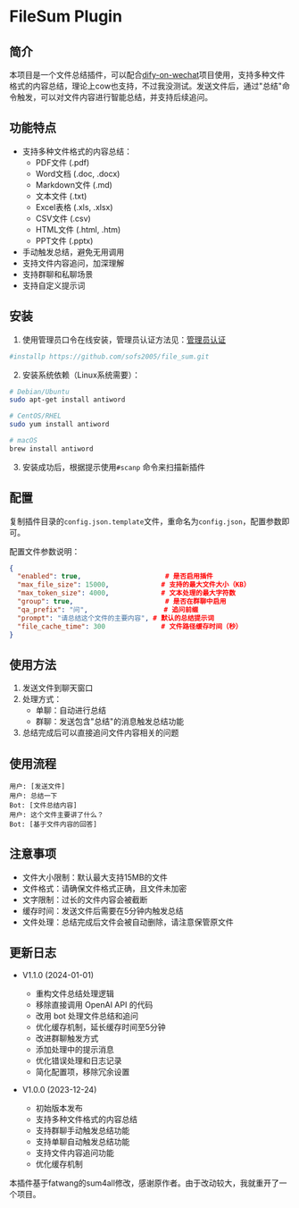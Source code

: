 # FileSum Plugin

## 简介
本项目是一个文件总结插件，可以配合[dify-on-wechat](https://github.com/hanfangyuan4396/dify-on-wechat)项目使用，支持多种文件格式的内容总结，理论上cow也支持，不过我没测试。发送文件后，通过"总结"命令触发，可以对文件内容进行智能总结，并支持后续追问。

## 功能特点
- 支持多种文件格式的内容总结：
  - PDF文件 (.pdf)
  - Word文档 (.doc, .docx)
  - Markdown文件 (.md)
  - 文本文件 (.txt)
  - Excel表格 (.xls, .xlsx)
  - CSV文件 (.csv)
  - HTML文件 (.html, .htm)
  - PPT文件 (.pptx)
- 手动触发总结，避免无用调用
- 支持文件内容追问，加深理解
- 支持群聊和私聊场景
- 支持自定义提示词

## 安装
1. 使用管理员口令在线安装，管理员认证方法见：[管理员认证](https://github.com/hanfangyuan4396/dify-on-wechat/tree/master/plugins/godcmd)
```bash
#installp https://github.com/sofs2005/file_sum.git
```

2. 安装系统依赖（Linux系统需要）：
```bash
# Debian/Ubuntu
sudo apt-get install antiword

# CentOS/RHEL
sudo yum install antiword

# macOS
brew install antiword
```

3. 安装成功后，根据提示使用`#scanp` 命令来扫描新插件

## 配置
复制插件目录的`config.json.template`文件，重命名为`config.json`，配置参数即可。

配置文件参数说明：
```json
{
  "enabled": true,                     # 是否启用插件
  "max_file_size": 15000,             # 支持的最大文件大小（KB）
  "max_token_size": 4000,             # 文本处理的最大字符数
  "group": true,                       # 是否在群聊中启用
  "qa_prefix": "问",                   # 追问前缀
  "prompt": "请总结这个文件的主要内容", # 默认的总结提示词
  "file_cache_time": 300              # 文件路径缓存时间（秒）
}
```

## 使用方法
1. 发送文件到聊天窗口
2. 处理方式：
   - 单聊：自动进行总结
   - 群聊：发送包含"总结"的消息触发总结功能
3. 总结完成后可以直接追问文件内容相关的问题

## 使用流程
```
用户: [发送文件]
用户: 总结一下
Bot: [文件总结内容]
用户: 这个文件主要讲了什么？
Bot: [基于文件内容的回答]
```

## 注意事项
- 文件大小限制：默认最大支持15MB的文件
- 文件格式：请确保文件格式正确，且文件未加密
- 文字限制：过长的文件内容会被截断
- 缓存时间：发送文件后需要在5分钟内触发总结
- 文件处理：总结完成后文件会被自动删除，请注意保管原文件

## 更新日志
- V1.1.0 (2024-01-01)
  - 重构文件总结处理逻辑
  - 移除直接调用 OpenAI API 的代码
  - 改用 bot 处理文件总结和追问
  - 优化缓存机制，延长缓存时间至5分钟
  - 改进群聊触发方式
  - 添加处理中的提示消息
  - 优化错误处理和日志记录
  - 简化配置项，移除冗余设置

- V1.0.0 (2023-12-24)
  - 初始版本发布
  - 支持多种文件格式的内容总结
  - 支持群聊手动触发总结功能
  - 支持单聊自动触发总结功能
  - 支持文件内容追问功能
  - 优化缓存机制

本插件基于fatwang的sum4all修改，感谢原作者。由于改动较大，我就重开了一个项目。
